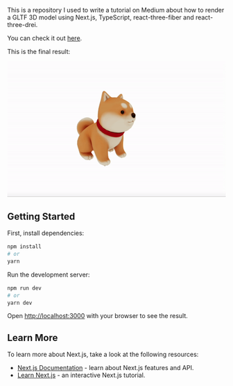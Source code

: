 This is a repository I used to write a tutorial on Medium about how to render a GLTF 3D model using Next.js, TypeScript, react-three-fiber and react-three-drei.

You can check it out [here](https://medium.com/@valentinagaravaglia/rendering-a-3d-model-with-next-js-13-typescript-react-three-fiber-and-react-three-drei-84476c3b6a5d).

This is the final result:

![image](./public/shiba.gif)

## Getting Started

First, install dependencies:

```bash
npm install
# or
yarn
```

Run the development server:

```bash
npm run dev
# or
yarn dev
```

Open [http://localhost:3000](http://localhost:3000) with your browser to see the result.

## Learn More

To learn more about Next.js, take a look at the following resources:

- [Next.js Documentation](https://nextjs.org/docs) - learn about Next.js features and API.
- [Learn Next.js](https://nextjs.org/learn) - an interactive Next.js tutorial.

